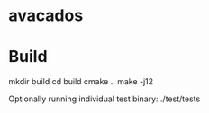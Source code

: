 # avacados

# Build
mkdir build
cd build
cmake ..
make -j12

Optionally running individual test binary:
./test/tests
